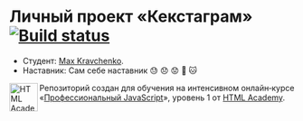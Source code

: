 # Личный проект «Кекстаграм» [![Build status][travis-image]][travis-url]

* Студент: [Max Kravchenko](https://up.htmlacademy.ru/javascript/14/user/544023).
* Наставник: Сам себе наставник   :sweat:   :disappointed:   :worried:   :muscle:   :cat:

<a href="https://htmlacademy.ru/intensive/javascript"><img align="left" width="50" height="50" alt="HTML Academy" src="https://up.htmlacademy.ru/static/img/intensive/javascript/logo-for-github-2.png"></a>

Репозиторий создан для обучения на интенсивном онлайн‑курсе «[Профессиональный JavaScript](https://htmlacademy.ru/intensive/javascript)», уровень 1 от [HTML Academy](https://htmlacademy.ru).

[travis-image]: https://travis-ci.org/Manimall/544023-kekstagram.svg?branch=master
[travis-url]: https://travis-ci.org/Manimall/544023-kekstagram
